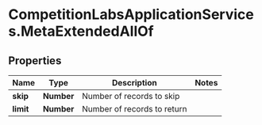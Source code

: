 # CompetitionLabsApplicationServices.MetaExtendedAllOf

## Properties

Name | Type | Description | Notes
------------ | ------------- | ------------- | -------------
**skip** | **Number** | Number of records to skip | 
**limit** | **Number** | Number of records to return | 


